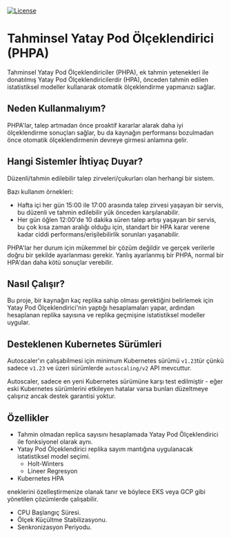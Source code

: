 [![License](https://img.shields.io/:license-apache-blue.svg)](https://www.apache.org/licenses/LICENSE-2.0.html)

# Tahminsel Yatay Pod Ölçeklendirici (PHPA)

Tahminsel Yatay Pod Ölçeklendiriciler (PHPA), ek tahmin yetenekleri ile donatılmış Yatay Pod Ölçeklendiricilerdir (HPA), önceden tahmin edilen istatistiksel modeller kullanarak otomatik ölçeklendirme yapmanızı sağlar.

## Neden Kullanmalıyım?

PHPA'lar, talep artmadan önce proaktif kararlar alarak daha iyi ölçeklendirme sonuçları sağlar, bu da kaynağın performansı bozulmadan önce otomatik ölçeklendirmenin devreye girmesi anlamına gelir.

## Hangi Sistemler İhtiyaç Duyar?

Düzenli/tahmin edilebilir talep zirveleri/çukurları olan herhangi bir sistem.

Bazı kullanım örnekleri:

* Hafta içi her gün 15:00 ile 17:00 arasında talep zirvesi yaşayan bir servis, bu düzenli ve tahmin edilebilir yük önceden karşılanabilir.
* Her gün öğlen 12:00'de 10 dakika süren talep artışı yaşayan bir servis, bu çok kısa zaman aralığı olduğu için, standart bir HPA karar verene kadar ciddi performans/erişilebilirlik sorunları yaşanabilir.

PHPA'lar her durum için mükemmel bir çözüm değildir ve gerçek verilerle doğru bir şekilde ayarlanması gerekir. Yanlış ayarlanmış bir PHPA, normal bir HPA'dan daha kötü sonuçlar verebilir.

## Nasıl Çalışır?

Bu proje, bir kaynağın kaç replika sahip olması gerektiğini belirlemek için Yatay Pod Ölçeklendirici'nin yaptığı hesaplamaları yapar, ardından hesaplanan replika sayısına ve replika geçmişine istatistiksel modeller uygular.

## Desteklenen Kubernetes Sürümleri

Autoscaler'ın çalışabilmesi için minimum Kubernetes sürümü `v1.23`tür çünkü sadece `v1.23` ve üzeri sürümlerde `autoscaling/v2` API mevcuttur.

Autoscaler, sadece en yeni Kubernetes sürümüne karşı test edilmiştir - eğer eski Kubernetes sürümlerini etkileyen hatalar varsa bunları düzeltmeye çalışırız ancak destek garantisi yoktur.

## Özellikler

* Tahmin olmadan replica sayısını hesaplamada Yatay Pod Ölçeklendirici ile fonksiyonel olarak aynı.
* Yatay Pod Ölçeklendirici replika sayım mantığına uygulanacak istatistiksel model seçimi.
  * Holt-Winters 
  * Lineer Regresyon
* Kubernetes HPA

eneklerini özelleştirmenize olanak tanır ve böylece EKS veya GCP gibi yönetilen çözümlerde çalışabilir.
  * CPU Başlangıç Süresi.
  * Ölçek Küçültme Stabilizasyonu.
  * Senkronizasyon Periyodu.